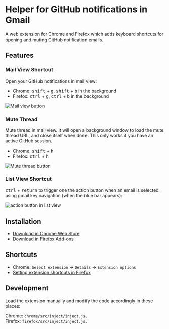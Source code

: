 # Helper for GitHub notifications in Gmail

A web extension for Chrome and Firefox which adds keyboard shortcuts for opening and muting GitHub notification emails.

## Features

### Mail View Shortcut

Open your GitHub notifications in mail view:

- Chrome: <kbd>shift</kbd> + <kbd>g</kbd>, <kbd>shift</kbd> + <kbd>b</kbd> in the background
- Firefox: <kbd>ctrl</kbd> + <kbd>g</kbd>, <kbd>ctrl</kbd> + <kbd>b</kbd> in the background

![Mail view button](https://user-images.githubusercontent.com/1153134/42123231-69153916-7c1c-11e8-8bf5-1d8fa2510b63.png)

### Mute Thread

Mute thread in mail view. It will open a background window to load the mute thread URL, and close itself when done. This only works if you have an active GitHub session.

- Chrome: <kbd>shift</kbd> + <kbd>h</kbd>
- Firefox: <kbd>ctrl</kbd> + <kbd>h</kbd>

![Mute thread button](https://user-images.githubusercontent.com/1153134/42123234-7c6d271c-7c1c-11e8-9b13-3cd0cbea4eab.png)

### List View Shortcut

<kbd>ctrl</kbd> + <kbd>return</kbd> to trigger one the action button when an email is selected using gmail key navigation (when the blue bar appears):

![action button in list view](https://user-images.githubusercontent.com/1153134/42123260-fa87c648-7c1c-11e8-8d64-9ddd8899e594.png)

## Installation

- [Download in Chrome Web Store](https://chrome.google.com/webstore/detail/github-notification-helpe/gmhijkhbpihfmkmhmcfebmlkaekgmaje)<br>
- [Download in Firefox Add-ons](https://addons.mozilla.org/en-US/firefox/addon/github-for-gmail/)

## Shortcuts

- Chrome: `Select extension` -> `Details` -> `Extension options`
- [Setting extension shortcuts in Firefox](https://support.mozilla.org/en-US/kb/manage-extension-shortcuts-firefox)

## Development

Load the extension manually and modify the code accordingly in these places:

Chrome: `chrome/src/inject/inject.js`.<br>
Firefox: `firefox/src/inject/inject.js`.<br>
